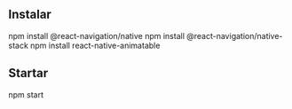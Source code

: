 ## Instalar
npm install @react-navigation/native
npm install @react-navigation/native-stack
npm install react-native-animatable
## Startar
npm start